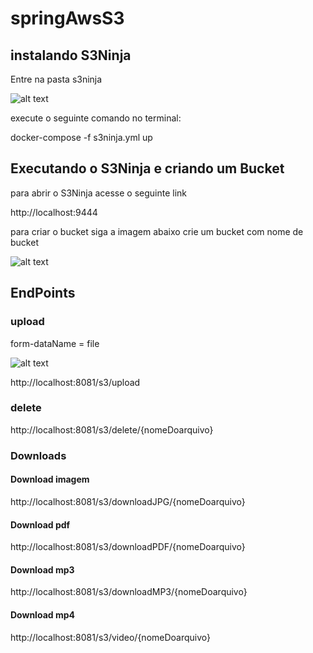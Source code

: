 # springAwsS3

## instalando S3Ninja

Entre na pasta s3ninja

![alt text](https://i.imgur.com/cIGtLXQ.png)

execute o seguinte comando no terminal:

docker-compose -f s3ninja.yml up

## Executando o S3Ninja e criando um Bucket

para abrir o S3Ninja acesse o seguinte link

http://localhost:9444


para criar o bucket siga a imagem abaixo
crie um bucket com nome de bucket


![alt text](https://i.imgur.com/G5qfMmU.png)


## EndPoints


### upload
form-dataName = file

![alt text](https://i.imgur.com/Qjnb29t.png)

http://localhost:8081/s3/upload

### delete

http://localhost:8081/s3/delete/{nomeDoarquivo}

### Downloads

#### Download imagem

http://localhost:8081/s3/downloadJPG/{nomeDoarquivo}

#### Download pdf

http://localhost:8081/s3/downloadPDF/{nomeDoarquivo}


#### Download mp3

http://localhost:8081/s3/downloadMP3/{nomeDoarquivo}

#### Download mp4

http://localhost:8081/s3/video/{nomeDoarquivo}





